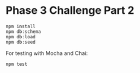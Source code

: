 # Phase 3 Challenge Part 2

```
npm install
npm db:schema
npm db:load
npm db:seed
```
For testing with Mocha and Chai:
```
npm test 
```
